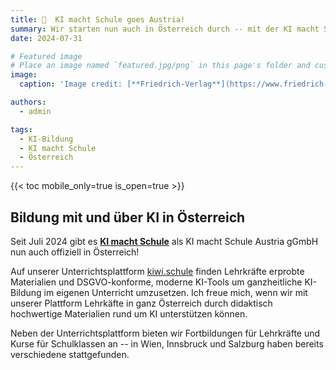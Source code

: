 ```yaml
---
title: 🎉  KI macht Schule goes Austria!
summary: Wir starten nun auch in Österreich durch -- mit der KI macht Schule Austria gGmbH
date: 2024-07-31

# Featured image
# Place an image named `featured.jpg/png` in this page's folder and customize its options here.
image:
  caption: 'Image credit: [**Friedrich-Verlag**](https://www.friedrich-verlag.de/shop/ki-verstehen-wie-maschinen-lernen-58244)'

authors:
  - admin

tags:
  - KI-Bildung
  - KI macht Schule
  - Österreich
---
```



{{< toc mobile_only=true is_open=true >}}

## Bildung mit und über KI in Österreich 

Seit Juli 2024 gibt es [**KI macht Schule**](ki-macht-schule.at) als KI macht Schule Austria gGmbH nun auch offiziell in Österreich! 

Auf unserer Unterrichtsplattform [kiwi.schule](kiwi.schule) finden Lehrkräfte erprobte Materialien und DSGVO-konforme, moderne KI-Tools um ganzheitliche KI-Bildung im eigenen Unterricht umzusetzen. Ich freue mich, wenn wir mit unserer Plattform Lehrkäfte in ganz Österreich durch didaktisch hochwertige Materialien rund um KI unterstützen können.

Neben der Unterrichtsplattform bieten wir Fortbildungen für Lehrkräfte und Kurse für Schulklassen an -- in Wien, Innsbruck und Salzburg haben bereits verschiedene stattgefunden.





[//]: # ([![The template is mobile first with a responsive design to ensure that your site looks stunning on every device.]&#40;https://raw.githubusercontent.com/wowchemy/wowchemy-hugo-modules/main/starters/academic/preview.png&#41;]&#40;https://hugoblox.com&#41;)

